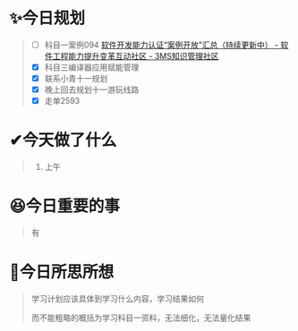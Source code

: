 # ✨今日规划

> - [ ] 科目一案例094 [软件开发能力认证“案例开放”汇总（持续更新中） - 软件工程能力提升变革互动社区 - 3MS知识管理社区 ](http://3ms.huawei.com/km/groups/3803117/blogs/details/9595962?l=zh-cn)
> - [X] 科目三编译器应用赋能管理
> - [X] 联系小青十一规划
> - [X] 晚上回去规划十一游玩线路
> - [X] 走单2593

# ✔今天做了什么

> 1. 上午

# 😆今日重要的事

> 有

# 🤔今日所思所想

> 学习计划应该具体到学习什么内容，学习结果如何
>
> 而不能粗略的概括为学习科目一资料，无法细化，无法量化结果
